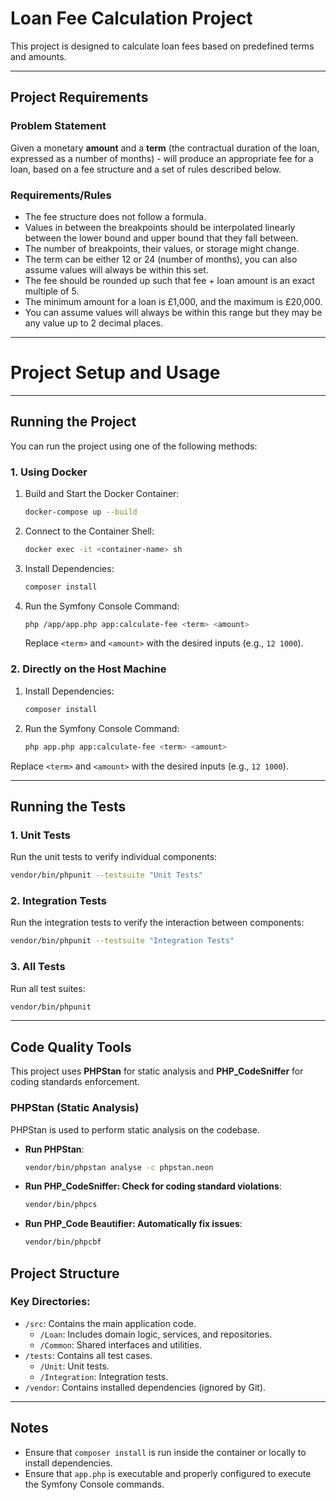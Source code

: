 # Loan Fee Calculation Project

This project is designed to calculate loan fees based on predefined terms and amounts.

---

## **Project Requirements**

### **Problem Statement**
Given a monetary **amount** and a **term** (the contractual duration of the loan, expressed as a number of months) - will produce an appropriate fee for a loan, based on a fee structure and a set of rules described below.

### **Requirements/Rules**
- The fee structure does not follow a formula.
- Values in between the breakpoints should be interpolated linearly between the lower bound and upper bound that they fall between.
- The number of breakpoints, their values, or storage might change.
- The term can be either 12 or 24 (number of months), you can also assume values will always be within this set.
- The fee should be rounded up such that fee + loan amount is an exact multiple of 5.
- The minimum amount for a loan is £1,000, and the maximum is £20,000.
- You can assume values will always be within this range but they may be any value up to 2 decimal places.

---

# Project Setup and Usage

---

## Running the Project

You can run the project using one of the following methods:

### **1. Using Docker**

1. Build and Start the Docker Container:
   ```bash
   docker-compose up --build
   ```

2. Connect to the Container Shell:
   ```bash
   docker exec -it <container-name> sh
   ```

3. Install Dependencies:
   ```bash
   composer install
   ```

4. Run the Symfony Console Command:
   ```bash
   php /app/app.php app:calculate-fee <term> <amount>
   ```
   Replace `<term>` and `<amount>` with the desired inputs (e.g., `12 1000`).

### **2. Directly on the Host Machine**

1. Install Dependencies:
   ```bash
   composer install
   ```

2. Run the Symfony Console Command:
   ```bash
   php app.php app:calculate-fee <term> <amount>
   ```

Replace `<term>` and `<amount>` with the desired inputs (e.g., `12 1000`).

---

## Running the Tests

### **1. Unit Tests**
Run the unit tests to verify individual components:
   ```bash
   vendor/bin/phpunit --testsuite "Unit Tests"
   ```

### **2. Integration Tests**
Run the integration tests to verify the interaction between components:
   ```bash
   vendor/bin/phpunit --testsuite "Integration Tests"
   ```

### **3. All Tests**
Run all test suites:
   ```bash
   vendor/bin/phpunit
   ```

---

## Code Quality Tools

This project uses **PHPStan** for static analysis and **PHP_CodeSniffer** for coding standards enforcement.

### PHPStan (Static Analysis)
PHPStan is used to perform static analysis on the codebase.

- **Run PHPStan**:
  ```bash
  vendor/bin/phpstan analyse -c phpstan.neon

- **Run PHP_CodeSniffer: Check for coding standard violations**:
  ```bash
  vendor/bin/phpcs

- **Run PHP_Code Beautifier: Automatically fix issues**:
  ```bash
  vendor/bin/phpcbf
  
## Project Structure

### **Key Directories:**
- `/src`: Contains the main application code.
    - `/Loan`: Includes domain logic, services, and repositories.
    - `/Common`: Shared interfaces and utilities.
- `/tests`: Contains all test cases.
    - `/Unit`: Unit tests.
    - `/Integration`: Integration tests.
- `/vendor`: Contains installed dependencies (ignored by Git).

---

## Notes
- Ensure that `composer install` is run inside the container or locally to install dependencies.
- Ensure that `app.php` is executable and properly configured to execute the Symfony Console commands.

